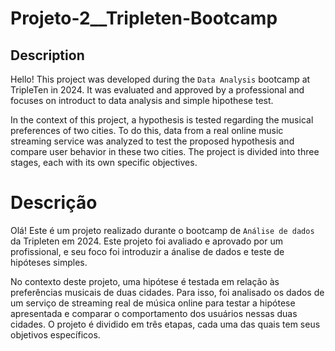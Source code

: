 # Projeto-2__Tripleten-Bootcamp

## Description
Hello! This project was developed during the `Data Analysis` bootcamp at TripleTen in 2024. It was evaluated and approved by a professional and focuses on introduct to data analysis and simple hipothese test.

In the context of this project, a hypothesis is tested regarding the musical preferences of two cities. To do this, data from a real online music streaming service was analyzed to test the proposed hypothesis and compare user behavior in these two cities. The project is divided into three stages, each with its own specific objectives.

# Descrição
Olá! Este é um projeto realizado durante o bootcamp de `Análise de dados` da Tripleten em 2024. Este projeto foi avaliado e aprovado por um profissional, e seu foco foi introduzir a ánalise de dados e teste de hipóteses simples.

No contexto deste projeto, uma hipótese é testada em relação às preferências musicais de duas cidades. Para isso, foi analisado os dados de um serviço de streaming real de música online para testar a hipótese apresentada e comparar o comportamento dos usuários nessas duas cidades. O projeto é dividido em três etapas, cada uma das quais tem seus objetivos específicos.


